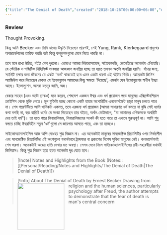 ```yaml
---
{"title":"The Denial of Death","created":"2018-10-26T00:00:00+06:00","updated":"2023-01-26T16:24:35+06:00","read_at":["2019-01-11T00:00:00+06:00"],"read_count":1,"authors":["Ernest Becker"],"isbn10":"141659034X","status":"Read","rating":3,"cover":"https://images-na.ssl-images-amazon.com/images/S/compressed.photo.goodreads.com/books/1388432490i/2761.jpg","tags":["death","philosophy","psychology"],"dg-metatags":{"og:image":"https://images-na.ssl-images-amazon.com/images/S/compressed.photo.goodreads.com/books/1388432490i/2761.jpg"},"reviewed":true,"dg-publish":true,"dg-note-icon":2,"permalink":"/personal/reading/books/read/the-denial-of-death-by-ernest-becker/","metatags":{"og:image":"https://images-na.ssl-images-amazon.com/images/S/compressed.photo.goodreads.com/books/1388432490i/2761.jpg"},"dgPassFrontmatter":true,"noteIcon":2}
---
```


### Review
Thought Provoking.  
  
কিন্তু আমি Becker এবং তিনি যাদের উদ্ধৃতি দিয়েছেন প্রায়শই, সেই Yung, Rank, Kierkegaard প্রমুখের অবজার্ভেশনের তারিফ করছি বটে কিন্তু কনক্লুশনগুলো মেনে নিতে পারছি না।  
  
তবে মনে রাখা উচিত, বইটা বেশ পুরনো। এরমধ্যে আমরা নিউরোসায়েন্স, সাইকোলজি, জেনেটিক্সে অনেকটা এগিয়েছি। যে স্টোয়িক ও পজিটিভ নিহিলিস্ট ভাবধারা আজকাল জনপ্রিয় হচ্ছে তা হয়ত তখনও অতটা জনপ্রিয় হয়নি। বাঁচার জন্য, স্যানিটি রক্ষার জন্য জীবনের যে একটা 'অর্থ' থাকতেই হবে এমন একটা ধারণা এই বইটার ভিত্তি। আরেকটা জিনিস অ্যাজিউম করে নিয়েছেন বেকার যে ইভোল্যুশন আমাদের কিছু ক্ষমতা 'দিয়েছে', এমনটা যেন ইভোল্যুশের স্বাধীন ইচ্ছা আছে। ইভোল্যুশন, আমরা যতদূর জানি, অন্ধ।  
  
বেকার সাহেব (এবং অটো র‍্যাঙ্কও) মনে করেন, শেষমেশ একজন ঈশ্বর এবং ধর্ম প্রয়োজন পড়ে মানুষের এক্সিস্টেনশিয়াল ক্রাইসিস থেকে মুক্তি পেতে। মূল যুক্তিটা হচ্ছে কোনো একটি হায়ার অথোরিটির এনডোর্সমেন্ট ছাড়া মানুষ চলতে পারে না। শেষ পয়েন্টটিতে আমি খানিকটা একমত, তবে এরজন্য ধর্ম প্রয়োজন (আমরা সাধারণত ধর্ম বলতে যা বুঝি সেই ধর্মের কথা বলছি না, বরং হারিরি ধর্মের যে সংজ্ঞা দিয়েছেন তার বইতে, অর্থাৎ মোটাদাগে, "যা আমাদের এথিকসকে অথরিটি দেয় তাই ধর্ম")। তা হতে পারে লিবারালিজম, লিবারালিজমের সংকট কী হতে পারে তা এখানে গুরুত্বপূর্ণ না। আমি শুধু বলতে চাচ্ছি ঈশ্বরবিহীন নতুন 'ধর্ম'গুলো সে জায়গায় আসতে পারে, এবং তা হচ্ছেও।  
  
সাইকোঅ্যানালাইসিস আজ অব্দি বোধহয় শুদ্ধ বিজ্ঞান না। এর অনেকটাই মানুষের সাবজেক্টিভ রিয়্যালিটির ওপর নির্ভরশীল এবং সাবজেক্টিভ রিয়্যালিটির এই অংশগুলো যথার্থভাবে ট্রান্সফার বা প্রকাশের বিশেষ সুবিধা মানুষের নেই। কনভার্সেশনই শেষ ভরসা। অনেকটাই অন্ধের হাতি দেখার মত অবস্থা। সেসব মেনে নিলে সাইকোঅ্যালাইসিসের রথী-মহারথীরা যথার্থই জিনিয়াস। কিন্তু শুদ্ধ বিজ্ঞান হতে হয়ত অনেকটা দূর যেতে হবে।

> [!note] Notes and Highlights from the Book
> (Notes:: [[Personal/Reading/Notes and Highlights/The Denial of Death\|The Denial of Death]])

> [!info] About The Denial of Death by Ernest Becker
><img src="https://books.google.com/books/content?id=wP9zAgAAQBAJ&printsec=frontcover&img=1&zoom=1&edge=curl&source=gbs_api" style="float: left; margin-right: 1em;width: 150px; height: auto;" /> Drawing from religion and the human sciences, particularly psychology after Freud, the author attempts to demonstrate that the fear of death is man's central concern